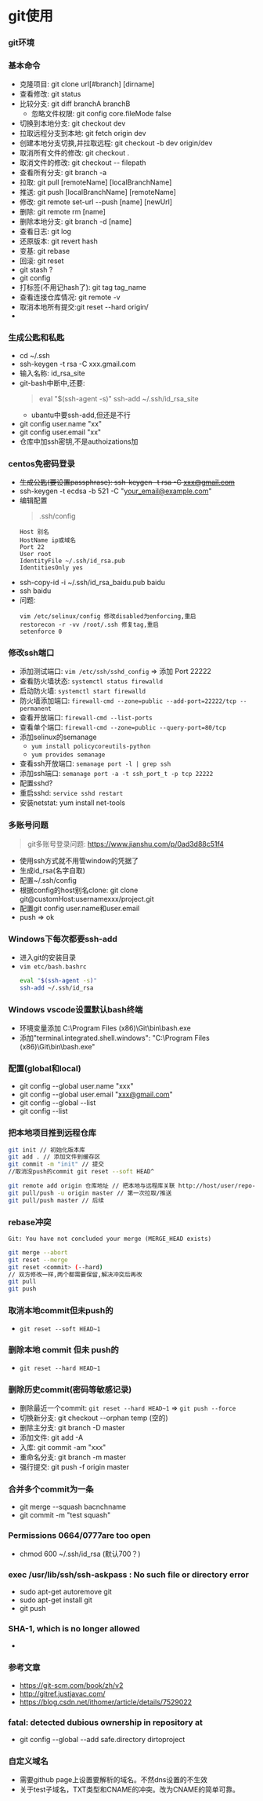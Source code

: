 # git使用

### git环境

### 基本命令
- 克隆项目: git clone url[#branch] [dirname]
- 查看修改: git status
- 比较分支: git diff branchA branchB
  - 忽略文件权限: git config core.fileMode false
- 切换到本地分支: git checkout dev
- 拉取远程分支到本地: git fetch origin dev
- 创建本地分支切换,并拉取远程: git checkout -b dev origin/dev
- 取消所有文件的修改: git checkout .
- 取消文件的修改: git checkout -- filepath
- 查看所有分支: git branch -a
- 拉取: git pull [remoteName] [localBranchName]
- 推送: git push [localBranchName] [remoteName]
- 修改: git remote set-url --push [name] [newUrl]
- 删除: git remote rm [name]
- 删除本地分支: git branch -d [name]
- 查看日志: git log
- 还原版本: git revert hash
- 变基: git rebase
- 回滚: git reset
- git stash ?
- git config 
- 打标签(不用记hash了): git tag tag_name
- 查看连接仓库情况: git remote -v
- 取消本地所有提交:git reset --hard origin/
- 
### 生成公匙和私匙
- cd ~/.ssh
- ssh-keygen -t rsa -C xxx.gmail.com
- 输入名称: id_rsa_site
- git-bash中断中,还要: 
  > eval "$(ssh-agent -s)"
  > ssh-add ~/.ssh/id_rsa_site
  - ubantu中要ssh-add,但还是不行
- git config user.name "xx"
- git config user.email "xx"
- 仓库中加ssh密钥,不是authoizations加

### centos免密码登录
- ~~生成公匙(要设置passphrase): ssh-keygen -t rsa -C xxx@gmail.com~~
- ssh-keygen -t ecdsa -b 521 -C "your_email@example.com"
- 编辑配置
  > .ssh/config
  ```
  Host 别名
  HostName ip或域名
  Port 22
  User root
  IdentityFile ~/.ssh/id_rsa.pub
  IdentitiesOnly yes
  ```
- ssh-copy-id -i ~/.ssh/id_rsa_baidu.pub baidu
- ssh baidu
- 问题:
  ```
  vim /etc/selinux/config 修改disabled为enforcing,重启
  restorecon -r -vv /root/.ssh 修复tag,重启
  setenforce 0
  ```

### 修改ssh端口
- 添加测试端口: `vim /etc/ssh/sshd_config` => 添加 Port 22222
- 查看防火墙状态: `systemctl status firewalld`
- 启动防火墙: `systemctl start firewalld`
- 防火墙添加端口: `firewall-cmd --zone=public --add-port=22222/tcp --permanent`
- 查看开放端口: `firewall-cmd --list-ports`
- 查看单个端口: `firewall-cmd --zone=public --query-port=80/tcp`
- 添加selinux的semanage
    - `yum install policycoreutils-python`
    - `yum provides semanage`
- 查看ssh开放端口: `semanage port -l | grep ssh`
- 添加ssh端口: `semanage port -a -t ssh_port_t -p tcp 22222`
- 配置sshd?
- 重启sshd: `service sshd restart`
- 安装netstat: yum install net-tools

### 多账号问题
> git多账号登录问题: https://www.jianshu.com/p/0ad3d88c51f4
- 使用ssh方式就不用管window的凭据了
- 生成id_rsa(名字自取)
- 配置~/.ssh/config
- 根据config的host别名clone: git clone git@customHost:usernamexxx/project.git
- 配置git config user.name和user.email
- push => ok 

### Windows下每次都要ssh-add
- 进入git的安装目录
- `vim etc/bash.bashrc`
  ```bash
  eval "$(ssh-agent -s)"
  ssh-add ~/.ssh/id_rsa
  ```

### Windows vscode设置默认bash终端
- 环境变量添加 C:\Program Files (x86)\Git\bin\bash.exe
- 添加"terminal.integrated.shell.windows": "C:\Program Files (x86)\Git\bin\bash.exe"

### 配置(global和local)
- git config --global user.name "xxx"
- git config --global user.email "xxx@gmail.com"
- git config --global --list
- git config --list

### 把本地项目推到远程仓库
```bash
git init // 初始化版本库
git add . // 添加文件到缓存区
git commit -m "init" // 提交
//取消没push的commit git reset --soft HEAD^

git remote add origin 仓库地址 // 把本地与远程库关联 http://host/user/repo-name
git pull/push -u origin master // 第一次拉取/推送
git pull/push master // 后续
```

### rebase冲突
`Git: You have not concluded your merge (MERGE_HEAD exists)`
```bash
git merge --abort
git reset --merge
git reset <commit> (--hard)
// 双方修改一样,两个都需要保留,解决冲突后再改
git pull
git push
```

### 取消本地commit但未push的
- `git reset --soft HEAD~1`
### 删除本地 commit 但未 push的
- `git reset --hard HEAD~1`
### 删除历史commit(密码等敏感记录)
- 删除最近一个commit: `git reset --hard HEAD~1` => `git push --force`
- 切换新分支: git checkout --orphan temp (空的)
- 删除主分支: git branch -D master
- 添加文件: git add -A
- 入库: git commit -am "xxx"
- 重命名分支: git branch -m master
- 强行提交: git push -f origin master

### 合并多个commit为一条
- git merge --squash bacnchname
- git commit -m "test squash"

### Permissions 0664/0777are too open
- chmod 600 ~/.ssh/id_rsa (默认700？)

### exec /usr/lib/ssh/ssh-askpass : No such file or directory error
- sudo apt-get autoremove git
- sudo apt-get install git
- git push

### SHA-1, which is no longer allowed
- 
### 参考文章
- https://git-scm.com/book/zh/v2
- http://gitref.justjavac.com/
- https://blog.csdn.net/ithomer/article/details/7529022

### fatal: detected dubious ownership in repository at
- git config --global --add safe.directory dirtoproject

### 自定义域名
- 需要github page上设置要解析的域名。不然dns设置的不生效
- 关于test子域名，TXT类型和CNAME的冲突。改为CNAME的简单可靠。
